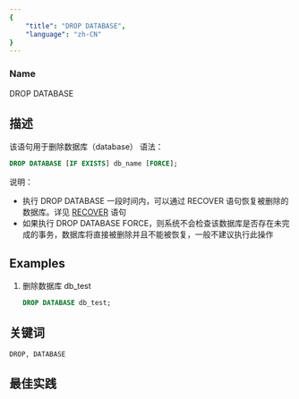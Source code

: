 ```yaml
---
{
    "title": "DROP DATABASE",
    "language": "zh-CN"
}
---
```


<!--
Licensed to the Apache Software Foundation (ASF) under one
or more contributor license agreements.  See the NOTICE file
distributed with this work for additional information
regarding copyright ownership.  The ASF licenses this file
to you under the Apache License, Version 2.0 (the
"License"); you may not use this file except in compliance
with the License.  You may obtain a copy of the License at

  http://www.apache.org/licenses/LICENSE-2.0

Unless required by applicable law or agreed to in writing,
software distributed under the License is distributed on an
"AS IS" BASIS, WITHOUT WARRANTIES OR CONDITIONS OF ANY
KIND, either express or implied.  See the License for the
specific language governing permissions and limitations
under the License.
-->


### Name 

DROP DATABASE

## 描述

该语句用于删除数据库（database）
语法：    

```sql
DROP DATABASE [IF EXISTS] db_name [FORCE];
```

说明：

- 执行 DROP DATABASE 一段时间内，可以通过 RECOVER 语句恢复被删除的数据库。详见 [RECOVER](../../Database-Administration-Statements/RECOVER.md) 语句
- 如果执行 DROP DATABASE FORCE，则系统不会检查该数据库是否存在未完成的事务，数据库将直接被删除并且不能被恢复，一般不建议执行此操作

## Examples

1. 删除数据库 db_test
    
    ```sql
    DROP DATABASE db_test;
    ```
    

## 关键词

    DROP, DATABASE

## 最佳实践

